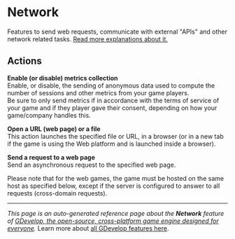 # Network

Features to send web requests, communicate with external "APIs" and other network related tasks. [Read more explanations about it.](/gdevelop5/all-features/network)

## Actions

**Enable (or disable) metrics collection**  
Enable, or disable, the sending of anonymous data used to compute the number of sessions and other metrics from your game players.  
Be sure to only send metrics if in accordance with the terms of service of your game and if they player gave their consent, depending on how your game/company handles this.

**Open a URL (web page) or a file**  
This action launches the specified file or URL, in a browser (or in a new tab if the game is using the Web platform and is launched inside a browser).

**Send a request to a web page**  
Send an asynchronous request to the specified web page.  

Please note that for the web games, the game must be hosted on the same host as specified below, except if the server is configured to answer to all requests (cross-domain requests).



---
*This page is an auto-generated reference page about the **Network** feature of [GDevelop, the open-source, cross-platform game engine designed for everyone](https://gdevelop.io/).* Learn more about [all GDevelop features here](/gdevelop5/all-features).